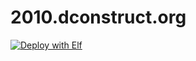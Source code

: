 # 2010.dconstruct.org

[![Deploy with Elf](https://img.shields.io/badge/deploy-elf-green.svg?style=flat-square)](http://elf.clearleft.com)